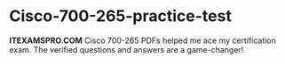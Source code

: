 # Cisco-700-265-practice-test
**ITEXAMSPRO.COM** Cisco 700-265 PDFs helped me ace my certification exam. The verified questions and answers are a game-changer!
